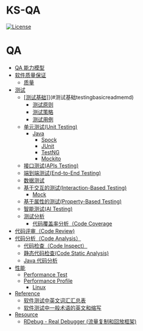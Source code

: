 # KS-QA
[![License](https://img.shields.io/badge/license-Apache%202-4EB1BA.svg)](https://www.apache.org/licenses/LICENSE-2.0.html)

QA
=================

   * [<a href="_pic/QA-capacity-model.png">QA 能力模型</a>](#qa-能力模型)
   * [<a href="SQA/README.md">软件质量保证</a>](#软件质量保证)
      * [<a href="SQA/Quality/README.md">质量</a>](#质量)
   * [测试](#测试)
      * [[测试基础]](Testing/Basic/README.md)](#测试基础testingbasicreadmemd)
         * [<a href="Testing/Basic/README.md">测试原则</a>](#测试原则)
         * [<a href="Testing/Basic/README.md">测试策略</a>](#测试策略)
         * [<a href="Testing/Basic/README.md">测试用例</a>](#测试用例)
      * [<a href="Testing/UnitTest/README.md">单元测试(Unit Testing)</a>](#单元测试unit-testing)
         * [Java](#java)
            * [<a href="Testing/UnitTest/Java/Spock/README.md">Spock</a>](#spock)
            * [JUnit](#junit)
            * [TestNG](#testng)
            * [Mockito](#mockito)
      * [<a href="Testing/APIsTest/README.md">接口测试(APIs Testing)</a>](#接口测试apis-testing)
      * [<a href="Testing/EndToEnd-Test/README.md">端到端测试(End-to-End Testing)</a>](#端到端测试end-to-end-testing)
      * [<a href="Testing/DataTest/README.md">数据测试</a>](#数据测试)
      * [<a href="">基于交互的测试(Interaction-Based Testing)</a>](#基于交互的测试interaction-based-testing)
         * [<a href="Testing/InteractionBasedTest/Mock/README.md">Mock</a>](#mock)
      * [<a href="Testing/PropertyBasedTest/README.md">基于属性的测试(Property-Based Testing)</a>](#基于属性的测试property-based-testing)
      * [<a href="Testing/AITest/README.md">智能测试(AI Testing)</a>](#智能测试ai-testing)
      * [<a href="Testing/Analysis/README.md">测试分析</a>](#测试分析)
         * [<a href="code-coverage/README.md">代码覆盖率分析（Code Coverage</a>](#代码覆盖率分析code-coverage)
   * [<a href="CodeReview/CR/README.md">代码评审（Code Review)</a>](#代码评审code-review)
   * [<a href="CodeAnalysis/README.md">代码分析（Code Analysis）</a>](#代码分析code-analysis)
      * [<a href="CodeAnalysis/CodeInspect/README.md">代码检查（Code Inspect）</a>](#代码检查code-inspect)
      * [<a href="CodeAnalysis/StaticAnalysis/README.md">静态代码检查(Code Static Analysis)</a>](#静态代码检查code-static-analysis)
      * [<a href="CodeAnalysis/Java/README.md">Java 代码分析</a>](#java-代码分析)
   * [性能](#性能)
      * [<a href="Perf/PerfTest/README.md">Performance Test</a>](#performance-test)
      * [<a href="Perf/Profile/README.md">Performance Profile</a>](#performance-profile)
         * [<a href="Perf/Profile/Linux/README.md">Linux</a>](#linux)
   * [Reference](#reference)
      * [<a href="https://www.cnblogs.com/kenfang/articles/4307935.html" rel="nofollow">软件测试中英文词汇汇总表</a>](#软件测试中英文词汇汇总表)
      * [<a href="http://www.51testing.com/html/12/480312-814448.html" rel="nofollow">软件测试中一般术语的英文和缩写</a>](#软件测试中一般术语的英文和缩写)
   * [Resource](#resource)
      * [<a href="https://github.com/didi/rdebug">RDebug - Real Debugger (流量复制和回放框架)</a>](#rdebug---real-debugger-流量复制和回放框架)

